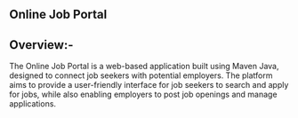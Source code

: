 ## Online Job Portal


## Overview:-
The Online Job Portal is a web-based application built using Maven Java, designed to connect job seekers with potential employers.
The platform aims to provide a user-friendly interface for job seekers to search and apply for jobs, while also enabling employers to post job openings and manage applications.
